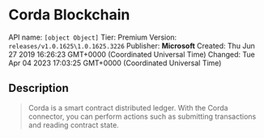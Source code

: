 # Corda Blockchain
API name: `[object Object]`
Tier: Premium
Version: `releases/v1.0.1625\1.0.1625.3226`
Publisher: **Microsoft**
Created: Thu Jun 27 2019 16:26:23 GMT+0000 (Coordinated Universal Time)
Changed: Tue Apr 04 2023 17:03:25 GMT+0000 (Coordinated Universal Time)

## Description
> Corda is a smart contract distributed ledger. With the Corda connector, you can perform actions such as submitting transactions and reading contract state.
